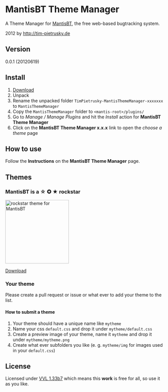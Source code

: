# MantisBT Theme Manager

A Theme Manager for [MantisBT](http://www.mantisbt.org/), the free web-based bugtracking system.

2012 by http://tim-pietrusky.de

## Version

0.0.1 (20120619)

## Install

1. [Download](http://github.com/TimPietrusky/MantisThemeManager/zipball/master)
2. Unpack
3. Rename the unpacked folder `TimPietrusky-MantisThemeManager-xxxxxxx` to `MantisThemeManager`
4. Copy the `MantisThemeManager` folder to `<mantis-root>/plugins/`
5. Go to *Manage / Manage Plugins* and hit the *Install* action for **MantisBT Theme Manager**
6. Click on the **MantisBT Theme Manager x.x.x** link to open the *choose a theme* page

## How to use

Follow the **Instructions** on the **MantisBT Theme Manager** page.

## Themes

### MantisBT is a ☆ ✪ ★ rockstar

<img src="http://github.com/TimPietrusky/mantisbt-is-a-rockstar/raw/master/rockstar/rockstar.png" height="200" alt="rockstar theme for MantisBT">

[Download](http://github.com/TimPietrusky/MantisThemeManager/zipball/master)


### Your theme

Please create a pull request or issue or what ever to add your theme to the list.

#### How to submit a theme

1. Your theme should have a unique name like `mytheme`
2. Name your css `default.css` and drop it under `mytheme/default.css`
3. Create a preview image of your theme, name it `mytheme` and drop it under `mytheme/mytheme.png`
4. Create what ever subfolders you like (e. g. `mytheme/img` for images used in your `default.css`)


## License

Licensed under [VVL 1.33b7](http://tim-pietrusky.de/license) which means this **work** is free for all, so use it as you like.